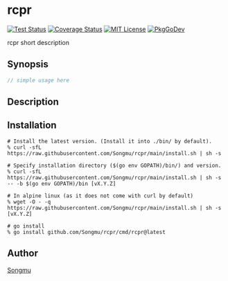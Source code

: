 rcpr
=======

[![Test Status](https://github.com/Songmu/rcpr/workflows/test/badge.svg?branch=main)][actions]
[![Coverage Status](https://codecov.io/gh/Songmu/rcpr/branch/main/graph/badge.svg)][codecov]
[![MIT License](https://img.shields.io/github/license/Songmu/rcpr)][license]
[![PkgGoDev](https://pkg.go.dev/badge/github.com/Songmu/rcpr)][PkgGoDev]

[actions]: https://github.com/Songmu/rcpr/actions?workflow=test
[codecov]: https://codecov.io/gh/Songmu/rcpr
[license]: https://github.com/Songmu/rcpr/blob/main/LICENSE
[PkgGoDev]: https://pkg.go.dev/github.com/Songmu/rcpr

rcpr short description

## Synopsis

```go
// simple usage here
```

## Description

## Installation

```console
# Install the latest version. (Install it into ./bin/ by default).
% curl -sfL https://raw.githubusercontent.com/Songmu/rcpr/main/install.sh | sh -s

# Specify installation directory ($(go env GOPATH)/bin/) and version.
% curl -sfL https://raw.githubusercontent.com/Songmu/rcpr/main/install.sh | sh -s -- -b $(go env GOPATH)/bin [vX.Y.Z]

# In alpine linux (as it does not come with curl by default)
% wget -O - -q https://raw.githubusercontent.com/Songmu/rcpr/main/install.sh | sh -s [vX.Y.Z]

# go install
% go install github.com/Songmu/rcpr/cmd/rcpr@latest
```

## Author

[Songmu](https://github.com/Songmu)
